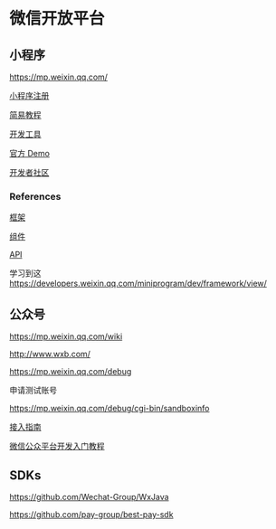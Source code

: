 # 微信开放平台

## 小程序

<https://mp.weixin.qq.com/>

[小程序注册](https://mp.weixin.qq.com/wxopen/waregister?action=step1)

[简易教程](https://mp.weixin.qq.com/debug/wxadoc/dev/index.html)

[开发工具](https://developers.weixin.qq.com/miniprogram/dev/devtools/download.html)

[官方 Demo](https://developers.weixin.qq.com/miniprogram/dev/demo.html)

[开发者社区](https://developers.weixin.qq.com/home)

### References

[框架](https://mp.weixin.qq.com/debug/wxadoc/dev/framework/MINA.html)

[组件](https://mp.weixin.qq.com/debug/wxadoc/dev/component/)

[API](https://mp.weixin.qq.com/debug/wxadoc/dev/api/)

学习到这 <https://developers.weixin.qq.com/miniprogram/dev/framework/view/>

## 公众号

<https://mp.weixin.qq.com/wiki>

<http://www.wxb.com/>

<https://mp.weixin.qq.com/debug>

申请测试账号

<https://mp.weixin.qq.com/debug/cgi-bin/sandboxinfo>

[接入指南](https://mp.weixin.qq.com/wiki?t=resource/res_main&id=mp1421135319)

[微信公众平台开发入门教程](https://www.cnblogs.com/txw1958/p/wechat-tutorial.html)

## SDKs

<https://github.com/Wechat-Group/WxJava>

<https://github.com/pay-group/best-pay-sdk>